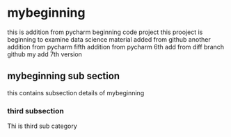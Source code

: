 # mybeginning
this is addition from pycharm
beginning code project
this prooject is beginning to examine data science material
added from github
another addition from pycharm
fifth addition from pycharm
6th add from diff branch github
my add 7th version

## mybeginning sub section

this contains subsection details of mybeginning


### third subsection

Thi is third sub category
